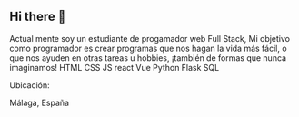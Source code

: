 ## Hi there 👋
Actual mente soy un estudiante de progamador web Full Stack,
Mi objetivo como programador es crear programas que nos hagan la vida más fácil,
o que nos ayuden en otras tareas u hobbies, 
¡también de formas que nunca imaginamos! HTML CSS JS react Vue Python Flask SQL

Ubicación:

Málaga, España
<!--
**The-Ghost56/The-Ghost56** is a ✨ _special_ ✨ repository because its `README.md` (this file) appears on your GitHub profile.

Here are some ideas to get you started:

- 🔭 I’m currently working on ...
- 🌱 I’m currently learning ...
- 👯 I’m looking to collaborate on ...
- 🤔 I’m looking for help with ...
- 💬 Ask me about ...
- 📫 How to reach me: ...
- 😄 Pronouns: ...
- ⚡ Fun fact: ...
-->
